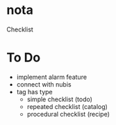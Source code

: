 # nota

Checklist

# To Do

* implement alarm feature
* connect with nubis
* tag has type 
  - simple checklist (todo)
  - repeated checklist (catalog)
  - procedural checklist (recipe)